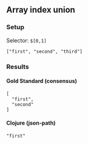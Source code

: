 ## Array index union

### Setup
Selector: `$[0,1]`

    ["first", "second", "third"]

### Results
####  Gold Standard (consensus)

    [
      "first", 
      "second"
    ]

#### Clojure (json-path)

    "first"

